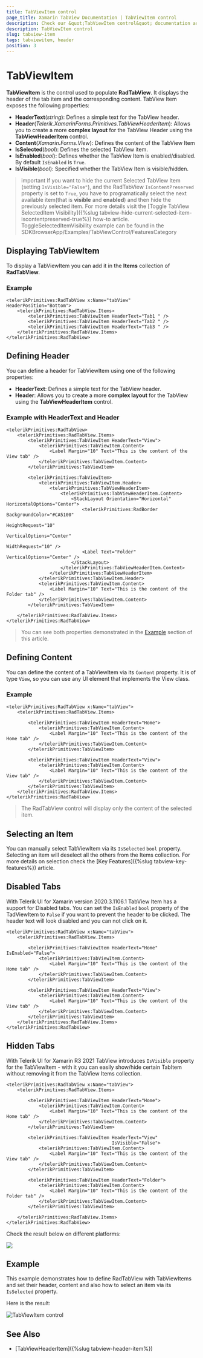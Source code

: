 ```yaml
---
title: TabViewItem control
page_title: Xamarin TabView Documentation | TabViewItem control
description: Check our &quot;TabViewItem control&quot; documentation article for Telerik TabView for Xamarin control.
description: TabViewItem control
slug: tabview-item
tags: tabviewitem, header
position: 3
---
```


# TabViewItem

**TabViewItem** is the control used to populate **RadTabView**. It displays the header of the tab item and the corresponding content. TabView Item exposes the following properties:

* **HeaderText**(*string*): Defines a simple text for the TabView header.
* **Header**(*Telerik.XamarinForms.Primitives.TabViewHeaderItem*): Allows you to create a more **complex layout** for the TabView Header using the **TabViewHeaderItem** control.
* **Content**(*Xamarin.Forms.View*): Defines the content of the TabView Item
* **IsSelected**(*bool*): Defines the selected TabView item.
* **IsEnabled**(*bool*): Defines whether the TabView Item is enabled/disabled. By default `IsEnabled` is `True`.
* **IsVisible**(*bool*): Specified whether the TabView Item is visible/hidden.

>important If you want to hide the current Selected TabView Item (setting `IsVisible="False"`), and the RadTabView `IsContentPreserved` property is set to `True`, you have to programatically select the next available item(that is **visible** and **enabled**) and then hide the previously selected item. For more details visit the [Toggle TabView SelectedItem Visibility]({%slug tabview-hide-current-selected-item-iscontentpreserved-true%}) how-to article. ToggleSelectedItemVisibility example can be found in the SDKBrowserApp/Examples/TabViewControl/FeaturesCategory


## Displaying TabViewItem

To display a TabViewItem you can add it in the **Items** collection of **RadTabView**.

### Example

```XAML
<telerikPrimitives:RadTabView x:Name="tabView" HeaderPosition="Bottom">
    <telerikPrimitives:RadTabView.Items>
        <telerikPrimitives:TabViewItem HeaderText="Tab1 " />
        <telerikPrimitives:TabViewItem HeaderText="Tab2 " />
        <telerikPrimitives:TabViewItem HeaderText="Tab3 " />
    </telerikPrimitives:RadTabView.Items>
</telerikPrimitives:RadTabView>
```

## Defining Header

You can define a header for TabViewItem using one of the following properties:

* **HeaderText**: Defines a simple text for the TabView header. 
* **Header**: Allows you to create a more **complex layout** for the TabView using the **TabViewHeaderItem** control. 

### Example with HeaderText and Header

```XAML
<telerikPrimitives:RadTabView>
	<telerikPrimitives:RadTabView.Items>
		<telerikPrimitives:TabViewItem HeaderText="View">
            <telerikPrimitives:TabViewItem.Content>
                <Label Margin="10" Text="This is the content of the View tab" />
            </telerikPrimitives:TabViewItem.Content>
        </telerikPrimitives:TabViewItem>

        <telerikPrimitives:TabViewItem>
            <telerikPrimitives:TabViewItem.Header>
                <telerikPrimitives:TabViewHeaderItem>
                    <telerikPrimitives:TabViewHeaderItem.Content>
                        <StackLayout Orientation="Horizontal" HorizontalOptions="Center">
                            <telerikPrimitives:RadBorder BackgroundColor="#CA5100"
                                                         HeightRequest="10"
                                                         VerticalOptions="Center"
                                                         WidthRequest="10" />
                            <Label Text="Folder" VerticalOptions="Center" />
                        </StackLayout>
                    </telerikPrimitives:TabViewHeaderItem.Content>
                </telerikPrimitives:TabViewHeaderItem>
            </telerikPrimitives:TabViewItem.Header>
            <telerikPrimitives:TabViewItem.Content>
                <Label Margin="10" Text="This is the content of the Folder tab" />
            </telerikPrimitives:TabViewItem.Content>
        </telerikPrimitives:TabViewItem>

    </telerikPrimitives:RadTabView.Items>
</telerikPrimitives:RadTabView>
```

> You can see both properties demonstrated in the [Example](#example) section of this article.

## Defining Content

You can define the content of a TabViewItem via its `Content` property. It is of type `View`, so you can use any UI element that implements the View class.

### Example

```XAML
<telerikPrimitives:RadTabView x:Name="tabView">
	<telerikPrimitives:RadTabView.Items>
	
	    <telerikPrimitives:TabViewItem HeaderText="Home">
	        <telerikPrimitives:TabViewItem.Content>
	            <Label Margin="10" Text="This is the content of the Home tab" />
	        </telerikPrimitives:TabViewItem.Content>
	    </telerikPrimitives:TabViewItem>
	
	    <telerikPrimitives:TabViewItem HeaderText="View">
	        <telerikPrimitives:TabViewItem.Content>
	            <Label Margin="10" Text="This is the content of the View tab" />
	        </telerikPrimitives:TabViewItem.Content>
	    </telerikPrimitives:TabViewItem>
	</telerikPrimitives:RadTabView.Items>
</telerikPrimitives:RadTabView>
```

> The RadTabView control will display only the content of the selected item.

## Selecting an Item

You can manually select TabViewItem via its `IsSelected` `bool` property. Selecting an item will deselect all the others from the Items collection. For more details on selection check the [Key Features]({%slug tabview-key-features%}) article.

## Disabled Tabs

With Telerik UI for Xamarin version 2020.3.1106.1 TabView Item has a support for Disabled tabs. You can set the `IsEnabled` `bool` property of the TadViewItem to `False` if you want to prevent the header to be clicked. The header text will look disabled and you can not click on it.

```XAML
<telerikPrimitives:RadTabView x:Name="tabView">
	<telerikPrimitives:RadTabView.Items>
	
	    <telerikPrimitives:TabViewItem HeaderText="Home" IsEnabled="False">
	        <telerikPrimitives:TabViewItem.Content>
	            <Label Margin="10" Text="This is the content of the Home tab" />
	        </telerikPrimitives:TabViewItem.Content>
	    </telerikPrimitives:TabViewItem>
	
	    <telerikPrimitives:TabViewItem HeaderText="View">
	        <telerikPrimitives:TabViewItem.Content>
	            <Label Margin="10" Text="This is the content of the View tab" />
	        </telerikPrimitives:TabViewItem.Content>
	    </telerikPrimitives:TabViewItem>
	</telerikPrimitives:RadTabView.Items>
</telerikPrimitives:RadTabView>
```

## Hidden Tabs

With Telerik UI for Xamarin R3 2021 TabView introduces `IsVisible` property for the TabViewItem - with it you can easily show/hide certain TabItem without removing it from the TabView Items collection. 

```XAML
<telerikPrimitives:RadTabView x:Name="tabView">
    <telerikPrimitives:RadTabView.Items>

        <telerikPrimitives:TabViewItem HeaderText="Home">
            <telerikPrimitives:TabViewItem.Content>
                <Label Margin="10" Text="This is the content of the Home tab" />
            </telerikPrimitives:TabViewItem.Content>
        </telerikPrimitives:TabViewItem>

        <telerikPrimitives:TabViewItem HeaderText="View" 
									   IsVisible="False">
            <telerikPrimitives:TabViewItem.Content>
                <Label Margin="10" Text="This is the content of the View tab" />
            </telerikPrimitives:TabViewItem.Content>
        </telerikPrimitives:TabViewItem>

        <telerikPrimitives:TabViewItem HeaderText="Folder">
            <telerikPrimitives:TabViewItem.Content>
                <Label Margin="10" Text="This is the content of the Folder tab" />
            </telerikPrimitives:TabViewItem.Content>
        </telerikPrimitives:TabViewItem>

    </telerikPrimitives:RadTabView.Items>
</telerikPrimitives:RadTabView>
```

Check the result below on different platforms:

![](images/tabview-item-isvisible.png)

## Example

This example demonstrates how to define RadTabView with TabViewItems and set their header, content and also how to select an item via its `IsSelected` property. 

<snippet id='tabview-features-tabviewitem-xaml'/>
<snippet id='tabview-features-tabviewitem-csharp'/>

Here is the result:
 
![TabViewItem control](images/tabview-item-control.png)

## See Also

- [TabViewHeaderItem]({%slug tabview-header-item%})
